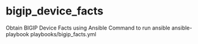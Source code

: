 # bigip_device_facts
Obtain BIGIP Device Facts using Ansible
Command to run ansible ansible-playbook playbooks/bigip_facts.yml
